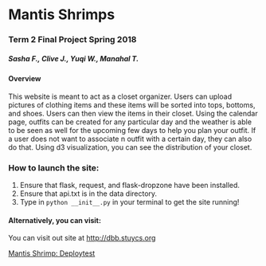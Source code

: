 # Mantis Shrimps
### Term 2 Final Project Spring 2018
##### *Sasha F., Clive J., Yuqi W., Manahal T.*


#### **Overview**
This website is meant to act as a closet organizer. Users can upload pictures of clothing items and these items will be sorted into tops, bottoms, and shoes. Users can then view the items in their closet. Using the calendar page, outfits can be created for any particular day and the weather is able to be seen as well for the upcoming few days to help you plan your outfit. If a user does not want to associate n outfit with a certain day, they can also do that. Using d3 visualization, you can see the distribution of your closet. 

### **How to launch the site:**
1. Ensure that flask, request, and flask-dropzone have been installed.
2. Ensure that api.txt is in the data directory.
3. Type in ```python __init__.py``` in your terminal to get the site running!

#### **Alternatively, you can visit:**
You can visit out site at http://dbb.stuycs.org

[Mantis Shrimp: Deploytest](http://206.189.194.250)
